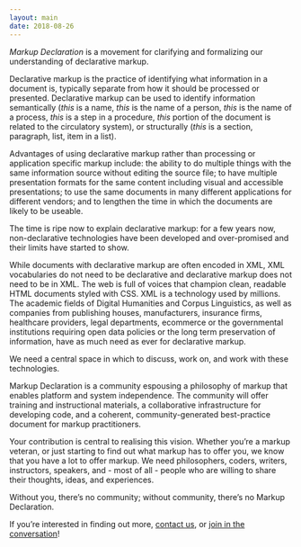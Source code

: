 ```yaml
---
layout: main
date: 2018-08-26
---
```


_Markup Declaration_ is a movement for clarifying and
formalizing our understanding of declarative markup.

Declarative markup is the practice of identifying what information in
a document is, typically separate from how it should be processed or
presented. Declarative markup can be used to identify information
semantically (*this* is a name, *this* is the name of a person, *this*
is the name of a process, *this* is a step in a procedure, *this*
portion of the document is related to the circulatory system), or
structurally (*this* is a section, paragraph, list, item in a list).

Advantages of using declarative markup rather than processing or
application specific markup include: the ability to do multiple things
with the same information source without editing the source file; to
have multiple presentation formats for the same content including
visual and accessible presentations; to use the same documents in many
different applications for different vendors; and to lengthen the time
in which the documents are likely to be useable.

The time is ripe now to explain declarative markup: for a few years now, 
non-declarative technologies have been developed and over-promised and 
their limits have started to show.

While documents with declarative markup are often encoded in XML, XML
vocabularies do not need to be declarative and declarative markup does
not need to be in XML. The web is full of voices that champion clean,
readable HTML documents styled with CSS. XML is a technology used by 
millions. The academic fields of Digital Humanities and Corpus 
Linguistics, as well as companies from publishing houses, manufacturers, 
insurance firms, healthcare providers, legal departments, ecommerce or the
governmental institutions requiring open data policies or the long term 
preservation of information, have as much need as ever for declarative markup.

We need a central space in which to discuss, work on, and work with
these technologies.

Markup Declaration is a community espousing a philosophy of markup
that enables platform and system independence. The community will
offer training and instructional materials, a collaborative
infrastructure for developing code, and a coherent,
community-generated best-practice document for markup practitioners.

Your contribution is central to realising this vision. Whether you’re
a markup veteran, or just starting to find out what markup has to
offer you, we know that you have a lot to offer markup. We need
philosophers, coders, writers, instructors, speakers, and - most of
all - people who are willing to share their thoughts, ideas, and
experiences.

Without you, there’s no community; without community, there’s no
Markup Declaration.

If you’re interested in finding out more, [contact us](/contact),
or [join in the conversation](http://www.mulberrytech.com/markupdeclaration.html)!


